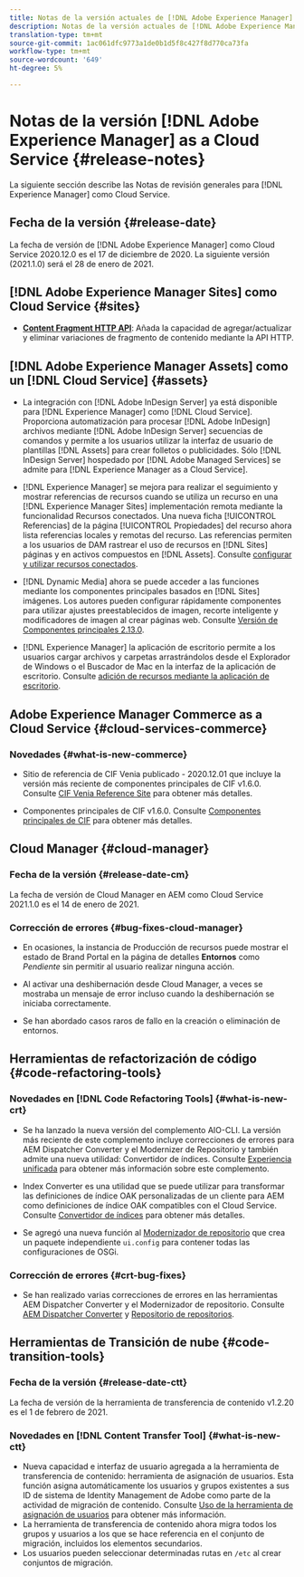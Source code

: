 ```yaml
---
title: Notas de la versión actuales de [!DNL Adobe Experience Manager] como Cloud Service.
description: Notas de la versión actuales de [!DNL Adobe Experience Manager] como Cloud Service.
translation-type: tm+mt
source-git-commit: 1ac061dfc9773a1de0b1d5f8c427f8d770ca73fa
workflow-type: tm+mt
source-wordcount: '649'
ht-degree: 5%

---
```



# Notas de la versión [!DNL Adobe Experience Manager] as a Cloud Service {#release-notes}

La siguiente sección describe las Notas de revisión generales para [!DNL Experience Manager] como Cloud Service.

## Fecha de la versión {#release-date}

La fecha de versión de [!DNL Adobe Experience Manager] como Cloud Service 2020.12.0 es el 17 de diciembre de 2020.
La siguiente versión (2021.1.0) será el 28 de enero de 2021.

## [!DNL Adobe Experience Manager Sites] como Cloud Service  {#sites}

* **[Content Fragment HTTP API](/help/assets/content-fragments/assets-api-content-fragments.md)**: Añada la capacidad de agregar/actualizar y eliminar variaciones de fragmento de contenido mediante la API HTTP.

## [!DNL Adobe Experience Manager Assets] como un  [!DNL Cloud Service] {#assets}

* La integración con [!DNL Adobe InDesign Server] ya está disponible para [!DNL Experience Manager] como [!DNL Cloud Service]. Proporciona automatización para procesar [!DNL Adobe InDesign] archivos mediante [!DNL Adobe InDesign Server] secuencias de comandos y permite a los usuarios utilizar la interfaz de usuario de plantillas [!DNL Assets] para crear folletos o publicidades. Sólo [!DNL InDesign Server] hospedado por [!DNL Adobe Managed Services] se admite para [!DNL Experience Manager as a Cloud Service]. <!-- TBD: Add link to article. -->

* [!DNL Experience Manager] se mejora para realizar el seguimiento y mostrar referencias de recursos cuando se utiliza un recurso en una  [!DNL Experience Manager Sites] implementación remota mediante la funcionalidad Recursos conectados. Una nueva ficha [!UICONTROL Referencias] de la página [!UICONTROL Propiedades] del recurso ahora lista referencias locales y remotas del recurso. Las referencias permiten a los usuarios de DAM rastrear el uso de recursos en [!DNL Sites] páginas y en activos compuestos en [!DNL Assets]. Consulte [configurar y utilizar recursos conectados](/help/assets/use-assets-across-connected-assets-instances.md).

* [!DNL Dynamic Media] ahora se puede acceder a las funciones mediante los componentes principales basados en  [!DNL Sites] imágenes. Los autores pueden configurar rápidamente componentes para utilizar ajustes preestablecidos de imagen, recorte inteligente y modificadores de imagen al crear páginas web. Consulte [Versión de Componentes principales 2.13.0](https://github.com/adobe/aem-core-wcm-components/releases/tag/core.wcm.components.reactor-2.13.0).

* [!DNL Experience Manager] la aplicación de escritorio permite a los usuarios cargar archivos y carpetas arrastrándolos desde el Explorador de Windows o el Buscador de Mac en la interfaz de la aplicación de escritorio. Consulte [adición de recursos mediante la aplicación de escritorio](https://experienceleague.adobe.com/docs/experience-manager-desktop-app/using/using.html#upload-and-add-new-assets-to-aem).

## Adobe Experience Manager Commerce as a Cloud Service {#cloud-services-commerce}

### Novedades {#what-is-new-commerce}

* Sitio de referencia de CIF Venia publicado - 2020.12.01 que incluye la versión más reciente de componentes principales de CIF v1.6.0. Consulte [CIF Venia Reference Site](https://github.com/adobe/aem-cif-guides-venia/releases/tag/venia-2020.12.01) para obtener más detalles.

* Componentes principales de CIF v1.6.0. Consulte [Componentes principales de CIF](https://github.com/adobe/aem-core-cif-components/releases/tag/core-cif-components-reactor-1.6.0) para obtener más detalles.

## Cloud Manager {#cloud-manager}

### Fecha de la versión {#release-date-cm}

La fecha de versión de Cloud Manager en AEM como Cloud Service 2021.1.0 es el 14 de enero de 2021.

### Corrección de errores {#bug-fixes-cloud-manager}

* En ocasiones, la instancia de Producción de recursos puede mostrar el estado de Brand Portal en la página de detalles **Entornos** como *Pendiente* sin permitir al usuario realizar ninguna acción.

* Al activar una deshibernación desde Cloud Manager, a veces se mostraba un mensaje de error incluso cuando la deshibernación se iniciaba correctamente.

* Se han abordado casos raros de fallo en la creación o eliminación de entornos.

## Herramientas de refactorización de código {#code-refactoring-tools}

### Novedades en [!DNL Code Refactoring Tools] {#what-is-new-crt}

* Se ha lanzado la nueva versión del complemento AIO-CLI. La versión más reciente de este complemento incluye correcciones de errores para AEM Dispatcher Converter y el Modernizer de Repositorio y también admite una nueva utilidad: Convertidor de índices. Consulte [Experiencia unificada](https://experienceleague.adobe.com/docs/experience-manager-cloud-service/moving/refactoring-tools/unified-experience.html?lang=en#benefits) para obtener más información sobre este complemento.

* Index Converter es una utilidad que se puede utilizar para transformar las definiciones de índice OAK personalizadas de un cliente para AEM como definiciones de índice OAK compatibles con el Cloud Service. Consulte [Convertidor de índices](https://github.com/adobe/aem-cloud-service-source-migration/tree/master/packages/index-converter) para obtener más detalles.

* Se agregó una nueva función al [Modernizador de repositorio](https://github.com/adobe/aem-cloud-service-source-migration/tree/master/packages/repository-modernizer) que crea un paquete independiente `ui.config` para contener todas las configuraciones de OSGi.

### Corrección de errores {#crt-bug-fixes}

* Se han realizado varias correcciones de errores en las herramientas AEM Dispatcher Converter y el Modernizador de repositorio. Consulte [AEM Dispatcher Converter](https://github.com/adobe/aem-cloud-service-source-migration/tree/master/packages/dispatcher-converter) y [Repositorio de repositorios](https://github.com/adobe/aem-cloud-service-source-migration/tree/master/packages/repository-modernizer).

## Herramientas de Transición de nube {#code-transition-tools}

### Fecha de la versión {#release-date-ctt}

La fecha de versión de la herramienta de transferencia de contenido v1.2.20 es el 1 de febrero de 2021.

### Novedades en [!DNL Content Transfer Tool] {#what-is-new-ctt}

* Nueva capacidad e interfaz de usuario agregada a la herramienta de transferencia de contenido: herramienta de asignación de usuarios. Esta función asigna automáticamente los usuarios y grupos existentes a sus ID de sistema de Identity Management de Adobe como parte de la actividad de migración de contenido. Consulte [Uso de la herramienta de asignación de usuarios](https://experienceleague.adobe.com/docs/experience-manager-cloud-service/moving/cloud-migration/content-transfer-tool/using-user-mapping-tool.html) para obtener más información.
* La herramienta de transferencia de contenido ahora migra todos los grupos y usuarios a los que se hace referencia en el conjunto de migración, incluidos los elementos secundarios.
* Los usuarios pueden seleccionar determinadas rutas en `/etc` al crear conjuntos de migración.
